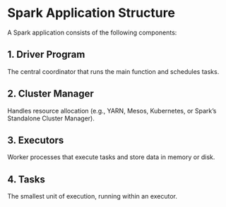 # Spark Application Structure

A Spark application consists of the following components:

## 1. Driver Program

The central coordinator that runs the main function and schedules tasks.

## 2. Cluster Manager

Handles resource allocation (e.g., YARN, Mesos, Kubernetes, or Spark’s Standalone Cluster Manager).

## 3. Executors

Worker processes that execute tasks and store data in memory or disk.

## 4. Tasks

The smallest unit of execution, running within an executor.
